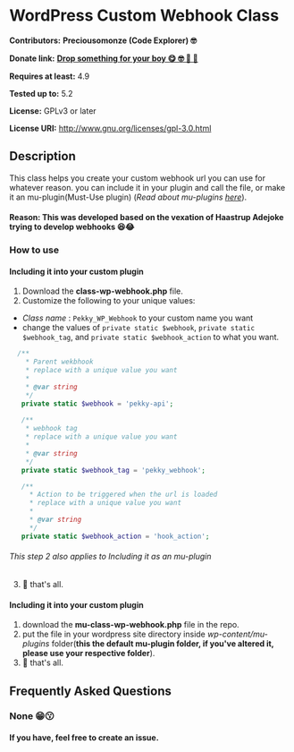 # WordPress Custom Webhook Class

**Contributors:** __Preciousomonze (Code Explorer) 🤓__

**Donate link:** <a href="https://rave.flutterwave.com/pay/preciousomonze" target="_blank">__Drop something for your boy  😋 🤓 🥳 🤑__</a>

**Requires at least:** 4.9

**Tested up to:** 5.2

**License:** GPLv3 or later

**License URI:** http://www.gnu.org/licenses/gpl-3.0.html

## Description
This class helps you create your custom webhook url you can use for whatever reason. you can include it in your plugin and call the file, or make it an mu-plugin(Must-Use plugin) (_Read about mu-plugins [here](https://wordpress.org/support/article/must-use-plugins/)_).

#### Reason: This was developed based on the vexation of Haastrup Adejoke trying to develop webhooks 😆😂

### How to use
#### Including it into your custom plugin
1.  Download the __class-wp-webhook.php__ file.
2.  Customize the following to your unique values:
  * _Class name_ : `Pekky_WP_Webhook` to your custom name you want
  * change the values of `private static $webhook`, `private static $webhook_tag`, and `private static $webhook_action` to what you want.
  ```php
    /**
      * Parent wekbhook
      * replace with a unique value you want
      * 
      * @var string
      */
     private static $webhook = 'pekky-api';
		
     /**
      * webhook tag
      * replace with a unique value you want
      * 
      * @var string
      */
     private static $webhook_tag = 'pekky_webhook';

     /**
       * Action to be triggered when the url is loaded
       * replace with a unique value you want
       * 
       * @var string
       */
     private static $webhook_action = 'hook_action';
  ```
  ###### This step 2 also applies to _Including it as an mu-plugin_
3.  🤧 that's all.

#### Including it into your custom plugin
1.  download the __mu-class-wp-webhook.php__ file in the repo.
2.  put the file in your wordpress site directory inside _wp-content/mu-plugins_ folder(__this the default mu-plugin folder, if you've altered it, please use your respective folder__).
3.  🤧 that's all.

## Frequently Asked Questions

### None 😁😗
#### If you have, feel free to create an issue.
